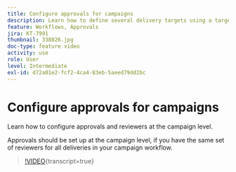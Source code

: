 ```yaml
---
title: Configure approvals for campaigns
description: Learn how to define several delivery targets using a targeting workflows.
feature: Workflows, Approvals
jira: KT-7991
thumbnail: 338826.jpg
doc-type: feature video
activity: use
role: User
level: Intermediate
exl-id: d72a01e2-fcf2-4ca4-83eb-5aeed79dd2bc
---
```

# Configure approvals for campaigns 

Learn how to configure approvals and reviewers at the campaign level.  

Approvals should be set up at the campaign level, if you have the same set of reviewers for all deliveries in your campaign workflow.

>[!VIDEO](https://video.tv.adobe.com/v/338826?quality=12&learn=on){transcript=true}
